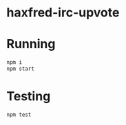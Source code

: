 haxfred-irc-upvote
==================

# Running
```bash
npm i
npm start
```
# Testing

```bash
npm test
```
